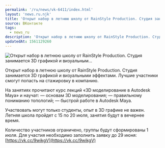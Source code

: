 ```yaml
---
permalink: '/ru/news/vk-6411/index.html'
layout: 'news.ru.njk'
title: 'Открыт набор в летнюю школу от RainStyle Production. Студия занимается 3D графикой и визуальным'
source: ВКонтакте
tags:
  - news_ru
description: 'Открыт набор в летнюю школу от RainStyle Production. Студия занимается 3D графикой и визуальным…'
updatedAt: 1561129260
---
```

![Открыт набор в летнюю школу от RainStyle Production. Студия занимается 3D графикой и визуальным…](https://sun9-71.userapi.com/impf/c855124/v855124143/75879/N9vbB6bo9H0.jpg?size=1100x675&quality=96&proxy=1&sign=58eedda7e2c210591c747ed475c9d275&c_uniq_tag=2m-Ru_Rh3_NhJdim8GEObX3VNCXVfGZmh9XeOxgluD0&type=album)

Открыт набор в летнюю школу от RainStyle Production. Студия занимается 3D графикой и визуальными эффектами. Лучшие участники смогут попасть на стажировку в компанию.

На занятиях прочитают курс лекций «3D моделирование в Autodesk Maya» и научат:
— основам 3D моделирования;
— правильному пониманию топологий;
— быстрой работе в Autodesk Maya.

Участвовать могут только студенты, опыт в 3D графике не важен. Летняя школа пройдет с 15 по 20 июля, занятия будут в вечернее время.

Количество участников ограничено, группы будут сформированы 1 июля. Для участия необходимо заполнить заявку до 29 июня: [https://vk.cc/9wikgV](https://vk.cc/9wikgV)
